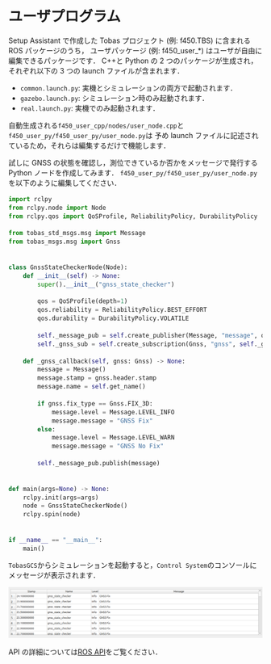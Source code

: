 # ユーザプログラム

Setup Assistant で作成した Tobas プロジェクト (例: f450.TBS) に含まれる ROS パッケージのうち，
ユーザパッケージ (例: f450_user\_\*) はユーザが自由に編集できるパッケージです．
C++と Python の 2 つのパッケージが生成され，それぞれ以下の 3 つの launch ファイルが含まれます．

- `common.launch.py`: 実機とシミュレーションの両方で起動されます．
- `gazebo.launch.py`: シミュレーション時のみ起動されます．
- `real.launch.py`: 実機でのみ起動されます．

自動生成される`f450_user_cpp/nodes/user_node.cpp`と`f450_user_py/f450_user_py/user_node.py`は
予め launch ファイルに記述されているため，それらは編集するだけで機能します．

試しに GNSS の状態を確認し，測位できているか否かをメッセージで発行する Python ノードを作成してみます．
`f450_user_py/f450_user_py/user_node.py`を以下のように編集してください．

```python
import rclpy
from rclpy.node import Node
from rclpy.qos import QoSProfile, ReliabilityPolicy, DurabilityPolicy

from tobas_std_msgs.msg import Message
from tobas_msgs.msg import Gnss


class GnssStateCheckerNode(Node):
    def __init__(self) -> None:
        super().__init__("gnss_state_checker")

        qos = QoSProfile(depth=1)
        qos.reliability = ReliabilityPolicy.BEST_EFFORT
        qos.durability = DurabilityPolicy.VOLATILE

        self._message_pub = self.create_publisher(Message, "message", qos)
        self._gnss_sub = self.create_subscription(Gnss, "gnss", self._gnss_callback, qos)

    def _gnss_callback(self, gnss: Gnss) -> None:
        message = Message()
        message.stamp = gnss.header.stamp
        message.name = self.get_name()

        if gnss.fix_type == Gnss.FIX_3D:
            message.level = Message.LEVEL_INFO
            message.message = "GNSS Fix"
        else:
            message.level = Message.LEVEL_WARN
            message.message = "GNSS No Fix"

        self._message_pub.publish(message)


def main(args=None) -> None:
    rclpy.init(args=args)
    node = GnssStateCheckerNode()
    rclpy.spin(node)


if __name__ == "__main__":
    main()
```

`TobasGCS`からシミュレーションを起動すると，`Control System`のコンソールにメッセージが表示されます．

![console](resources/user_code/console.png)

API の詳細については[ROS API](./ros_api.md)をご覧ください．

